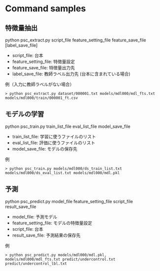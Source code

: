 # Command samples

## 特徴量抽出

python psc_extract.py script_file feature_setting_file feature_save_file [label_save_file]

- script_file: 台本
- feature_setting_file: 特徴量設定
- feature_save_file: 特徴量出力先
- label_save_file: 教師ラベル出力先 (台本に含まれている場合)

例（入力に教師ラベルがない場合）
```
> python psc_extract.py dataset/000001.txt models/mdl000/mdl_fts.txt models/mdl000/train/000001_ft.csv
```

## モデルの学習

python psc_train.py train_list_file eval_list_file model_save_file

- train_list_file: 学習に使うファイルのリスト
- eval_list_file: 評価に使うファイルのリスト
- model_save_file: モデルの保存先

例
```
> python psc_train.py models/mdl000/ds_train_list.txt models/mdl000/ds_eval_list.txt models/mdl000/mdl.pkl
```

## 予測

python psc_predict.py model_file feature_setting_file script_file result_save_file

- model_file: 予測モデル
- feature_setting_file: モデルの特徴量設定
- script_file: 台本
- result_save_file: 予測結果の保存先

例
```
> python psc_predict.py models/mdl000/mdl.pkl, models/mdl000/mdl_fts.txt predict/undercontrol.txt predict/undercontrol_lbl.txt
```
